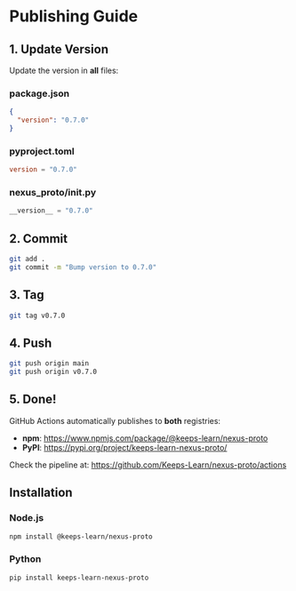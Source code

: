 # Publishing Guide

## 1. Update Version

Update the version in **all** files:

### package.json
```json
{
  "version": "0.7.0"
}
```

### pyproject.toml
```toml
version = "0.7.0"
```

### nexus_proto/__init__.py
```python
__version__ = "0.7.0"
```

## 2. Commit

```bash
git add .
git commit -m "Bump version to 0.7.0"
```

## 3. Tag

```bash
git tag v0.7.0
```

## 4. Push

```bash
git push origin main
git push origin v0.7.0
```

## 5. Done!

GitHub Actions automatically publishes to **both** registries:

- **npm**: https://www.npmjs.com/package/@keeps-learn/nexus-proto
- **PyPI**: https://pypi.org/project/keeps-learn-nexus-proto/

Check the pipeline at: https://github.com/Keeps-Learn/nexus-proto/actions

## Installation

### Node.js
```bash
npm install @keeps-learn/nexus-proto
```

### Python
```bash
pip install keeps-learn-nexus-proto
```


